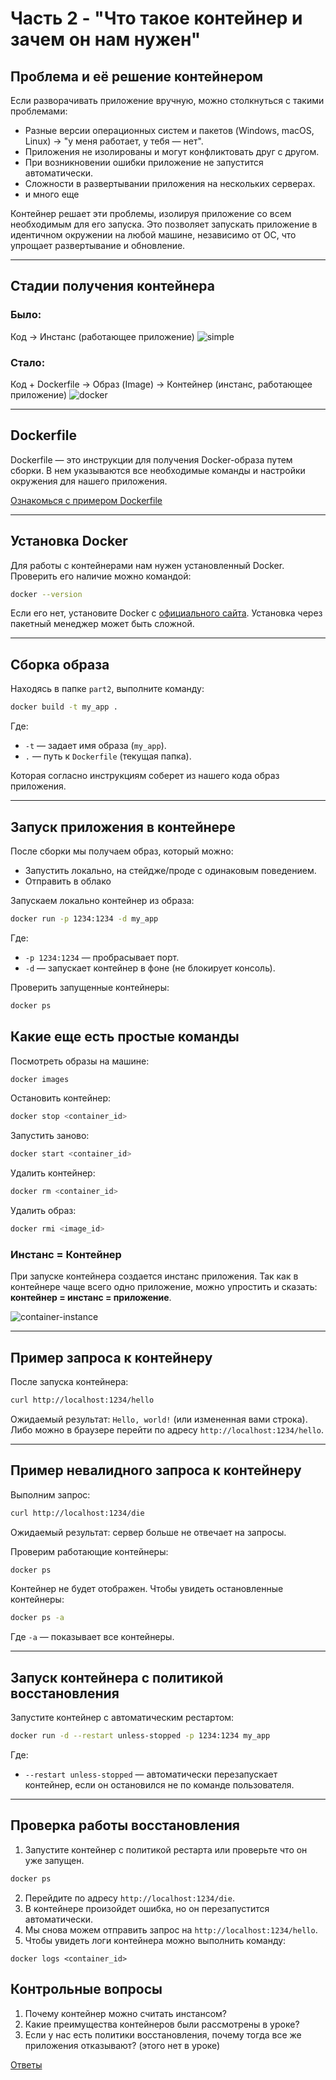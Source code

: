 # Часть 2 - "Что такое контейнер и зачем он нам нужен"

## Проблема и её решение контейнером

Если разворачивать приложение вручную, можно столкнуться с такими проблемами:

- Разные версии операционных систем и пакетов (Windows, macOS, Linux) → "у меня работает, у тебя — нет".
- Приложения не изолированы и могут конфликтовать друг с другом.
- При возникновении ошибки приложение не запустится автоматически.
- Сложности в развертывании приложения на нескольких серверах.
- и много еще

Контейнер решает эти проблемы, изолируя приложение со всем необходимым для его запуска. Это позволяет запускать приложение в идентичном окружении на любой машине, независимо от ОС, что упрощает развертывание и обновление.

---

## Стадии получения контейнера

### Было:

Код → Инстанс (работающее приложение)
![simple](./images/simple.png)

### Стало:

Код + Dockerfile → Образ (Image) → Контейнер (инстанс, работающее приложение)
![docker](./images/docker.png)

---

## Dockerfile

Dockerfile — это инструкции для получения Docker-образа путем сборки. В нем указываются все необходимые команды и настройки окружения для нашего приложения.

[Ознакомься с примером Dockerfile](./Dockerfile)

---

## Установка Docker

Для работы с контейнерами нам нужен установленный Docker. Проверить его наличие можно командой:

```sh
docker --version
```

Если его нет, установите Docker с [официального сайта](https://www.docker.com/products/docker-desktop). Установка через пакетный менеджер может быть сложной.

---

## Сборка образа

Находясь в папке `part2`, выполните команду:

```sh
docker build -t my_app .
```

Где:

- `-t` — задает имя образа (`my_app`).
- `.` — путь к `Dockerfile` (текущая папка).

Которая согласно инструкциям соберет из нашего кода образ приложения.

---

## Запуск приложения в контейнере

После сборки мы получаем образ, который можно:

- Запустить локально, на стейдже/проде с одинаковым поведением.
- Отправить в облако

Запускаем локально контейнер из образа:

```sh
docker run -p 1234:1234 -d my_app
```

Где:

- `-p 1234:1234` — пробрасывает порт.
- `-d` — запускает контейнер в фоне (не блокирует консоль).

Проверить запущенные контейнеры:

```sh
docker ps
```

## Какие еще есть простые команды

Посмотреть образы на машине:

```sh
docker images
```

Остановить контейнер:

```sh
docker stop <container_id>
```

Запустить заново:

```sh
docker start <container_id>
```

Удалить контейнер:

```sh
docker rm <container_id>
```

Удалить образ:

```sh
docker rmi <image_id>
```

### Инстанс = Контейнер

При запуске контейнера создается инстанс приложения. Так как в контейнере чаще всего одно приложение, можно упростить и сказать: **контейнер = инстанс = приложение**.

![container-instance](./images/container-instance.png)

---

## Пример запроса к контейнеру

После запуска контейнера:

```sh
curl http://localhost:1234/hello
```

Ожидаемый результат: `Hello, world!` (или измененная вами строка).  
Либо можно в браузере перейти по адресу `http://localhost:1234/hello`.

---

## Пример невалидного запроса к контейнеру

Выполним запрос:

```sh
curl http://localhost:1234/die
```

Ожидаемый результат: сервер больше не отвечает на запросы.

Проверим работающие контейнеры:

```sh
docker ps
```

Контейнер не будет отображен. Чтобы увидеть остановленные контейнеры:

```sh
docker ps -a
```

Где `-a` — показывает все контейнеры.

---

## Запуск контейнера с политикой восстановления

Запустите контейнер с автоматическим рестартом:

```sh
docker run -d --restart unless-stopped -p 1234:1234 my_app
```

Где:

- `--restart unless-stopped` — автоматически перезапускает контейнер, если он остановился не по команде пользователя.

---

## Проверка работы восстановления

1. Запустите контейнер с политикой рестарта или проверьте что он уже запущен.

```sh
docker ps
```

2. Перейдите по адресу `http://localhost:1234/die`.
3. В контейнере произойдет ошибка, но он перезапустится автоматически.
4. Мы снова можем отправить запрос на `http://localhost:1234/hello`.
5. Чтобы увидеть логи контейнера можно выполнить команду:

```
docker logs <container_id>
```

## Контрольные вопросы

1. Почему контейнер можно считать инстансом?
2. Какие преимущества контейнеров были рассмотрены в уроке?
3. Если у нас есть политики восстановления, почему тогда все же приложения отказывают? (этого нет в уроке)

[Ответы](./answers.md)
